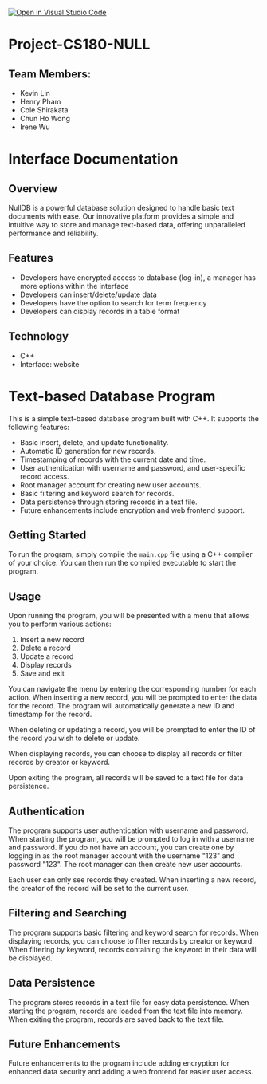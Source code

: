 [![Open in Visual Studio Code](https://classroom.github.com/assets/open-in-vscode-718a45dd9cf7e7f842a935f5ebbe5719a5e09af4491e668f4dbf3b35d5cca122.svg)](https://classroom.github.com/online_ide?assignment_repo_id=10849768&assignment_repo_type=AssignmentRepo)
# Project-CS180-NULL 
## Team Members: 
* Kevin Lin
* Henry Pham
* Cole Shirakata
* Chun Ho Wong
* Irene Wu
# Interface Documentation
## Overview
NullDB is a powerful database solution designed to handle basic text documents with ease. Our innovative platform provides a simple and intuitive way to store and manage text-based data, offering unparalleled performance and reliability.
## Features
* Developers have encrypted access to database (log-in), a manager has more options within the interface
* Developers can insert/delete/update data
* Developers have the option to search for term frequency
* Developers can display records in a table format
## Technology
* C++
* Interface: website


# Text-based Database Program

This is a simple text-based database program built with C++. It supports the following features:

- Basic insert, delete, and update functionality.
- Automatic ID generation for new records.
- Timestamping of records with the current date and time.
- User authentication with username and password, and user-specific record access.
- Root manager account for creating new user accounts.
- Basic filtering and keyword search for records.
- Data persistence through storing records in a text file.
- Future enhancements include encryption and web frontend support.

## Getting Started

To run the program, simply compile the `main.cpp` file using a C++ compiler of your choice. You can then run the compiled executable to start the program.

## Usage

Upon running the program, you will be presented with a menu that allows you to perform various actions:

1. Insert a new record
2. Delete a record
3. Update a record
4. Display records
5. Save and exit

You can navigate the menu by entering the corresponding number for each action. When inserting a new record, you will be prompted to enter the data for the record. The program will automatically generate a new ID and timestamp for the record.

When deleting or updating a record, you will be prompted to enter the ID of the record you wish to delete or update.

When displaying records, you can choose to display all records or filter records by creator or keyword.

Upon exiting the program, all records will be saved to a text file for data persistence.

## Authentication

The program supports user authentication with username and password. When starting the program, you will be prompted to log in with a username and password. If you do not have an account, you can create one by logging in as the root manager account with the username "123" and password "123". The root manager can then create new user accounts.

Each user can only see records they created. When inserting a new record, the creator of the record will be set to the current user.

## Filtering and Searching

The program supports basic filtering and keyword search for records. When displaying records, you can choose to filter records by creator or keyword. When filtering by keyword, records containing the keyword in their data will be displayed.

## Data Persistence

The program stores records in a text file for easy data persistence. When starting the program, records are loaded from the text file into memory. When exiting the program, records are saved back to the text file.

## Future Enhancements

Future enhancements to the program include adding encryption for enhanced data security and adding a web frontend for easier user access.

